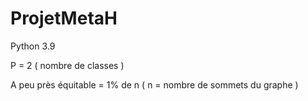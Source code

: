# ProjetMetaH

Python 3.9

P = 2 ( nombre de classes ) 

A peu près équitable = 1% de n ( n = nombre de sommets du graphe ) 
